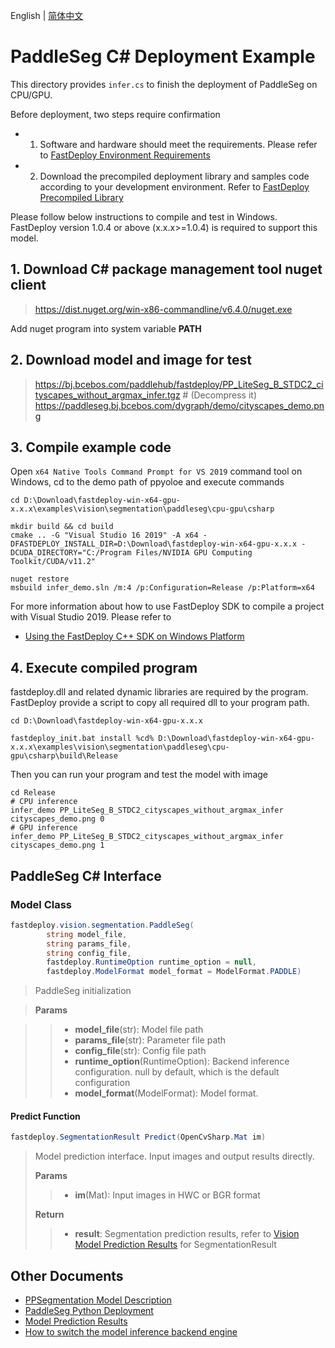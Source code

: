 English | [简体中文](README_CN.md)
# PaddleSeg C# Deployment Example

This directory provides `infer.cs` to finish the deployment of PaddleSeg on CPU/GPU.

Before deployment, two steps require confirmation

- 1. Software and hardware should meet the requirements. Please refer to [FastDeploy Environment Requirements](../../../../../../docs/en/build_and_install/download_prebuilt_libraries.md)  
- 2.  Download the precompiled deployment library and samples code according to your development environment. Refer to [FastDeploy Precompiled Library](../../../../../../docs/en/build_and_install/download_prebuilt_libraries.md)

Please follow below instructions to compile and test in Windows. FastDeploy version 1.0.4 or above (x.x.x>=1.0.4) is required to support this model.

## 1. Download C# package management tool nuget client
> https://dist.nuget.org/win-x86-commandline/v6.4.0/nuget.exe

Add nuget program into system variable **PATH**

## 2. Download model and image for test
> https://bj.bcebos.com/paddlehub/fastdeploy/PP_LiteSeg_B_STDC2_cityscapes_without_argmax_infer.tgz # (Decompress it)
> https://paddleseg.bj.bcebos.com/dygraph/demo/cityscapes_demo.png


## 3. Compile example code

Open `x64 Native Tools Command Prompt for VS 2019` command tool on Windows, cd to the demo path of ppyoloe and execute commands

```shell
cd D:\Download\fastdeploy-win-x64-gpu-x.x.x\examples\vision\segmentation\paddleseg\cpu-gpu\csharp

mkdir build && cd build
cmake .. -G "Visual Studio 16 2019" -A x64 -DFASTDEPLOY_INSTALL_DIR=D:\Download\fastdeploy-win-x64-gpu-x.x.x -DCUDA_DIRECTORY="C:/Program Files/NVIDIA GPU Computing Toolkit/CUDA/v11.2"

nuget restore
msbuild infer_demo.sln /m:4 /p:Configuration=Release /p:Platform=x64
```

For more information about how to use FastDeploy SDK to compile a project with Visual Studio 2019. Please refer to
- [Using the FastDeploy C++ SDK on Windows Platform](../../../../../../docs/en/faq/use_sdk_on_windows.md)

## 4. Execute compiled program

fastdeploy.dll and related dynamic libraries are required by the program. FastDeploy provide a script to copy all required dll to your program path.

```shell
cd D:\Download\fastdeploy-win-x64-gpu-x.x.x

fastdeploy_init.bat install %cd% D:\Download\fastdeploy-win-x64-gpu-x.x.x\examples\vision\segmentation\paddleseg\cpu-gpu\csharp\build\Release
```

Then you can run your program and test the model with image
```shell
cd Release
# CPU inference
infer_demo PP_LiteSeg_B_STDC2_cityscapes_without_argmax_infer cityscapes_demo.png 0
# GPU inference
infer_demo PP_LiteSeg_B_STDC2_cityscapes_without_argmax_infer cityscapes_demo.png 1
```

## PaddleSeg C# Interface

### Model Class

```c#
fastdeploy.vision.segmentation.PaddleSeg(
        string model_file,
        string params_file,
        string config_file,
        fastdeploy.RuntimeOption runtime_option = null,
        fastdeploy.ModelFormat model_format = ModelFormat.PADDLE)
```

> PaddleSeg initialization

> **Params**

>> * **model_file**(str): Model file path
>> * **params_file**(str): Parameter file path
>> * **config_file**(str): Config file path
>> * **runtime_option**(RuntimeOption): Backend inference configuration. null by default, which is the default configuration
>> * **model_format**(ModelFormat): Model format.

#### Predict Function

```c#
fastdeploy.SegmentationResult Predict(OpenCvSharp.Mat im)
```

> Model prediction interface. Input images and output results directly.
>
> **Params**
>
>> * **im**(Mat): Input images in HWC or BGR format
>>
> **Return**
>
>> * **result**: Segmentation prediction results, refer to [Vision Model Prediction Results](../../../../../../docs/api/vision_results/) for SegmentationResult


## Other Documents

- [PPSegmentation Model Description](../../)
- [PaddleSeg Python Deployment](../python)
- [Model Prediction Results](../../../../../../docs/api/vision_results/)
- [How to switch the model inference backend engine](../../../../../../docs/cn/faq/how_to_change_backend.md)
